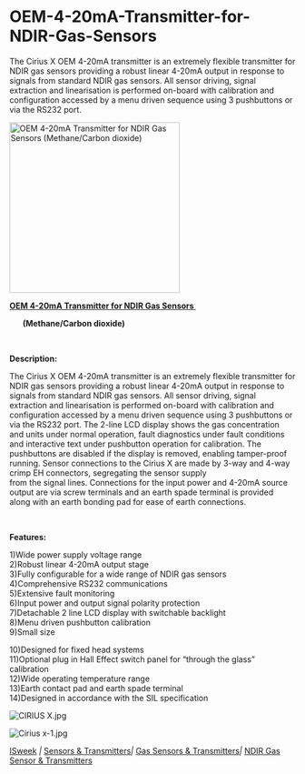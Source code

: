# OEM-4-20mA-Transmitter-for-NDIR-Gas-Sensors
The Cirius X OEM 4-20mA transmitter is an extremely flexible transmitter for NDIR gas sensors providing a robust linear 4-20mA output in response to signals from standard NDIR gas sensors. All sensor driving, signal extraction and linearisation is performed on-board with calibration and configuration accessed by a menu driven sequence using 3 pushbuttons or via the RS232 port.


<div>
  <div><a title="" rel="undefined"><img title="" src="http://www.isweek.com/Thumbs/300/0140807/53e2d13f92966.jpg" data-src="/Uploads/20140807/53e2d13f92966.jpg" alt="OEM 4-20mA Transmitter for NDIR Gas Sensors (Methane/Carbon dioxide)" height="300" width="300" /></a>
    <div></div>
  </div>
  <div></div>
</div>
<p><strong><a href="http://www.isweek.com/product/oem-4-20ma-transmitter-for-ndir-gas-sensors-methane-carbon-dioxide-cirius-x_175.html">OEM 4-20mA Transmitter for NDIR Gas Sensors </a></strong></p>
<p><strong>       (Methane/Carbon dioxide)</strong></p>
<p> </p>
<p><strong>Description:</strong></p>
<p>The   Cirius X OEM 4-20mA transmitter is an extremely flexible transmitter   for NDIR gas sensors providing a robust linear 4-20mA output in response   to signals from standard NDIR gas sensors. All sensor driving, signal   extraction and linearisation is performed on-board with calibration and   configuration accessed by a menu driven sequence using 3 pushbuttons or   via the RS232 port. The 2-line LCD display shows the gas concentration   and units under normal operation, fault diagnostics under fault   conditions and interactive text under pushbutton operation for   calibration. The pushbuttons are disabled if the display is removed,   enabling tamper-proof running. Sensor connections to the Cirius X are   made by 3-way and 4-way crimp EH connectors, segregating the sensor   supply<br />
  from the signal lines.   Connections for the input power and 4-20mA source output are via screw   terminals and an earth spade terminal is provided along with an earth   bonding pad for ease of earth connections.</p>
<p> </p>
<p><strong>Features:</strong></p>
<p>1)Wide power supply voltage range                                             <br />
  2)Robust linear 4-20mA output stage<br />
  3)Fully configurable for a wide range of NDIR gas sensors           <br />
  4)Comprehensive RS232 communications<br />
  5)Extensive fault monitoring                <br />
  6)Input power and output signal polarity protection<br />
  7)Detachable 2 line LCD display with switchable backlight<br />
  8)Menu driven pushbutton calibration<br />
  9)Small size</p>
<p>10)Designed for fixed head systems<br />
  11)Optional plug in Hall Effect switch panel for &ldquo;through the glass&rdquo; calibration<br />
  12)Wide operating temperature range<br />
  13)Earth contact pad and earth spade terminal<br />
  14)Designed in accordance with the SIL specification</p>
<p><img title="CIRIUS X.jpg" src="http://www.isweek.com/Uploads/20140807/53e2d10c05fd8.jpg" /></p>
<p><img title="Cirius x-1.jpg" src="http://www.isweek.com/Uploads/20140807/53e2d10c2ae31.jpg" /></p>
<div><a href="http://www.isweek.com/">ISweek</a> <em>|</em> <a href="http://www.isweek.com/wholesale/sensors-transmitters_11">Sensors &amp; Transmitters</a><em>|</em> <a href="http://www.isweek.com/wholesale/gas-sensors-transmitters_2">Gas Sensors &amp; Transmitters</a><em>|</em> <a href="http://www.isweek.com/wholesale/ndir-gas-sensor-transmitters_3">NDIR Gas Sensor &amp; Transmitters</a></div>
<p>&nbsp;</p>
